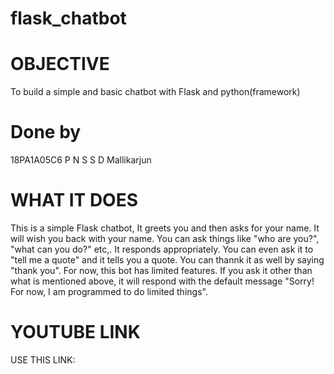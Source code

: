 # flask_chatbot


# OBJECTIVE
To build a simple and basic chatbot with Flask and python(framework)
# Done by
18PA1A05C6 P N S S D Mallikarjun

# WHAT IT DOES

This is a simple Flask chatbot, It greets you and then asks for your name. It will wish you back with your name. You can ask things like "who are you?", "what can you do?" etc,. It responds appropriately. You can even ask it to "tell me a quote" and it tells you a quote. You can thannk it as well by saying "thank you". For now, this bot has limited features. If you ask it other than what is mentioned above, it will respond with the default message "Sorry! For now, I am programmed to do limited things". 


# YOUTUBE LINK
USE THIS LINK: 
